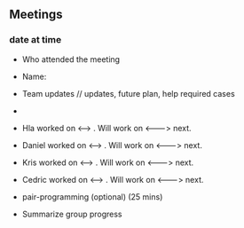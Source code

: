 ## Meetings
### date at time
- Who attended the meeting
- Name: 
- Team updates // updates, future plan, help required cases
- 
- Hla worked on <--> . Will work on <--->  next.
- Daniel worked on <--> . Will work on <--->  next.
- Kris worked on <--> . Will work on <--->  next.
- Cedric worked on <--> . Will work on <--->  next.

- pair-programming (optional) (25 mins)

- Summarize group progress


